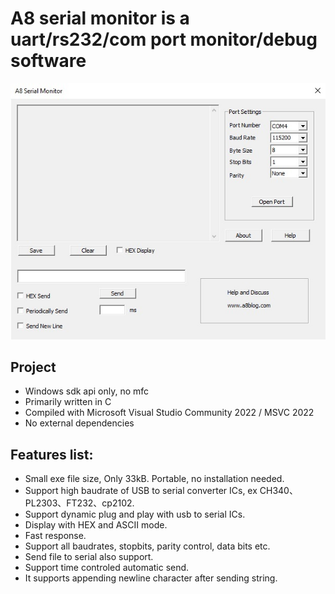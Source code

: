 # A8 serial monitor is a uart/rs232/com port monitor/debug software

![Intra screenshot](screenshot.jpg?raw=true)

## Project

* Windows sdk api only, no mfc
* Primarily written in C
* Compiled with Microsoft Visual Studio Community 2022 / MSVC 2022
* No external dependencies

## Features list:

* Small exe file size, Only 33kB. Portable, no installation needed.
* Support high baudrate of USB to serial converter ICs, ex CH340、PL2303、FT232、cp2102.
* Support dynamic plug and play with usb to serial ICs.
* Display with HEX and ASCII mode.
* Fast response.
* Support all baudrates, stopbits, parity control, data bits etc.
* Send file to serial also support.
* Support time controled automatic send.
* It supports appending newline character after sending string.
